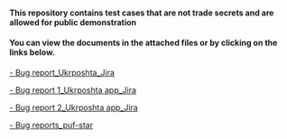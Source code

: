 #### This repository contains test cases that are not trade secrets and are allowed for public demonstration
#### You can view the documents in the attached files or by clicking on the links below.
[- Bug report_Ukrposhta_Jira](https://drive.google.com/file/d/1tKMcLTeOB4Fpj1fGZtClb9TkETOhRlhC/view?usp=share_link)

[- Bug report 1_Ukrposhta app_Jira](https://drive.google.com/file/d/1hFYzEHcQFQ3bY4HAIQDqmLpJ5jMqGImf/view?usp=share_link)

[- Bug report 2_Ukrposhta app_Jira](https://drive.google.com/file/d/17QrzaddPV8-fflGbViHG1cQL5vgKGaHr/view?usp=share_link)

[- Bug reports_puf-star](https://docs.google.com/spreadsheets/d/1jo3lX2Wkc6Hbgx7eM_aUiGSjgR3fJFVo/edit?usp=share_link&ouid=111538212076590986566&rtpof=true&sd=true)